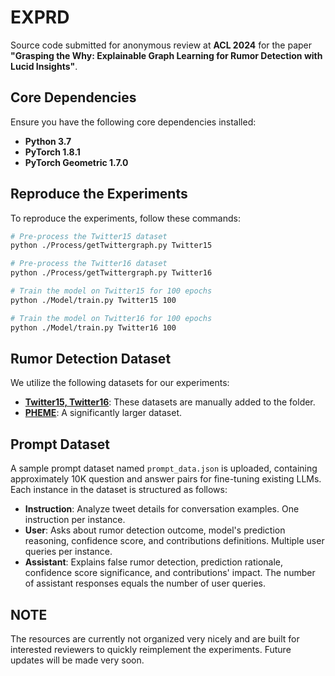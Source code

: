 # EXPRD
Source code submitted for anonymous review at **ACL 2024** for the paper **"Grasping the Why: Explainable Graph Learning for Rumor Detection with Lucid Insights"**.

## Core Dependencies
Ensure you have the following core dependencies installed:

- **Python 3.7**
- **PyTorch 1.8.1**
- **PyTorch Geometric 1.7.0**

## Reproduce the Experiments
To reproduce the experiments, follow these commands:

```bash
# Pre-process the Twitter15 dataset
python ./Process/getTwittergraph.py Twitter15

# Pre-process the Twitter16 dataset
python ./Process/getTwittergraph.py Twitter16

# Train the model on Twitter15 for 100 epochs
python ./Model/train.py Twitter15 100

# Train the model on Twitter16 for 100 epochs
python ./Model/train.py Twitter16 100
```
## Rumor Detection Dataset
We utilize the following datasets for our experiments:

- [**Twitter15, Twitter16**](https://github.com/majingCUHK/Rumor_RvNN): These datasets are manually added to the folder.
- [**PHEME**](https://github.com/kochkinaelena/Multitask4Veracity): A significantly larger dataset.

## Prompt Dataset
A sample prompt dataset named `prompt_data.json` is uploaded, containing approximately 10K question and answer pairs for fine-tuning existing LLMs. Each instance in the dataset is structured as follows:

- **Instruction**: Analyze tweet details for conversation examples. One instruction per instance.
- **User**: Asks about rumor detection outcome, model's prediction reasoning, confidence score, and contributions definitions. Multiple user queries per instance.
- **Assistant**: Explains false rumor detection, prediction rationale, confidence score significance, and contributions' impact. The number of assistant responses equals the number of user queries.

## NOTE
The resources are currently not organized very nicely and are built for interested reviewers to quickly reimplement the experiments. Future updates will be made very soon.

